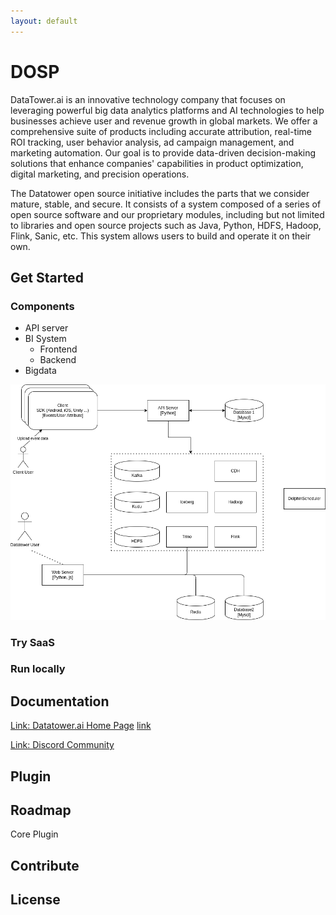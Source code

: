 ```yaml
---
layout: default
---
```


# DOSP
DataTower.ai is an innovative technology company that focuses on leveraging powerful big data analytics platforms and AI technologies to help businesses achieve user and revenue growth in global markets. We offer a comprehensive suite of products including accurate attribution, real-time ROI tracking, user behavior analysis, ad campaign management, and marketing automation. Our goal is to provide data-driven decision-making solutions that enhance companies' capabilities in product optimization, digital marketing, and precision operations.

The Datatower open source initiative includes the parts that we consider mature, stable, and secure. It consists of a system composed of a series of open source software and our proprietary modules, including but not limited to libraries and open source projects such as Java, Python, HDFS, Hadoop, Flink, Sanic, etc. This system allows users to build and operate it on their own.

## Get Started

### Components
* API server
* BI System
    * Frontend
    * Backend
* Bigdata

<img src="./diagrams/dt.png" alt="drawing" width="800"/>


### Try SaaS

### Run locally

## Documentation
 [Link: Datatower.ai Home Page](https://datatower.ai/)
 <a href="https://datatower.ai/">link</a>

 [Link: Discord Community](https://discord.gg/bRVZ64EVVV)

## Plugin

## Roadmap

Core
Plugin

## Contribute

## License
